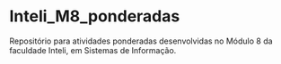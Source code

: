 # Inteli_M8_ponderadas
 Repositório para atividades ponderadas desenvolvidas no Módulo 8 da faculdade Inteli, em Sistemas de Informação.
